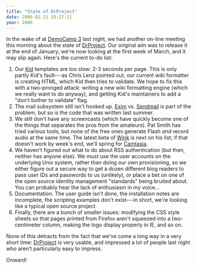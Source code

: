 ```yaml
---
title: "State of DrProject"
date: 2006-02-21 15:27:21
year: 2006
---
```

In the wake of  at <a href="http://barcamp.pbwiki.com/TorCampDemoCamp3">DemoCamp 3</a> last night, we had another on-line meeting this morning about the state of <a href="http://www.third-bit.com/drproject">DrProject</a>.  Our original aim was to release it at the end of January; we're now looking at the first week of March, and it may slip again.  Here's the current to-do list:
<ol>
	<li>Our <a href="http://kid.lesscode.org/">Kid</a> templates are too slow: 2-3 seconds per page.  This is only partly Kid's fault---as Chris Lenz pointed out, our current wiki formatter is creating HTML, which Kid then tries to validate.  We hope to fix this with a two-pronged attack: writing a new wiki formatting engine (which we really want to do anyway), and getting Kid's maintainers to add a "don't bother to validate" flag.</li>
	<li>The mail subsystem still isn't hooked up.  <a href="http://www.exim.org">Exim</a> vs. <a href="http://www.sendmail.org">Sendmail</a> is part of the problem, but so is the code that was written last summer.</li>
	<li>We still don't have any screencasts (which have quickly become one of the things that separates the pros from the amateurs).  Pat Smith has tried various tools, but none of the free ones generate Flash <em>and</em> record audio at the same time.  The latest beta of <a href="http://www.debugmode.com/wink/">Wink</a> is next on his list; if that doesn't work by week's end, we'll spring for <a href="http://www.techsmith.com/camtasia.asp">Camtasia</a>.</li>
	<li>We haven't figured out what to do about RSS authentication (but then, neither has anyone else).  We <em>must</em> use the user accounts on the underlying Unix system, rather than doing our own provisioning, so we either figure out a secure way to get a dozen different blog readers to pass user IDs and passwords to us (unlikely), or place a bet on one of the open source identity management "standards" being bruited about.  You can probably hear the lack of enthusiasm in my voice...</li>
	<li>Documentation.  The user guide isn't done, the installation notes are incomplete, the scripting examples don't exist---in short, we're looking like a typical open source project.</li>
	<li>Finally, there are a bunch of smaller issues: modifying the CSS style sheets so that pages printed from Firefox aren't squeezed into a two-centimeter column, making the logo display properly in IE, and so on.</li>
</ol>
None of this detracts from the fact that we've come a long way in a very short time: <a href="http://www.third-bit.com/drproject">DrProject</a> is very usable, and impressed a lot of people last night who aren't particularly easy to impress.

Onward!
